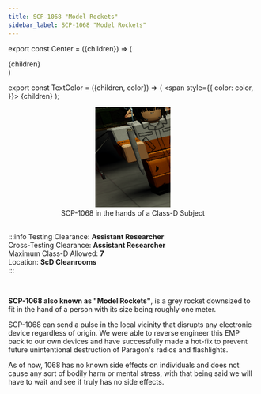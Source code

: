 ```yaml
---
title: SCP-1068 "Model Rockets"
sidebar_label: SCP-1068 "Model Rockets"
---
```


export const Center = ({children}) => (
   <div
      style={{
         "textAlign": "center"
      }}>
      {children}
   </div>
)

export const TextColor = ({children, color}) => (
<span
style={{
      color: color,
    }}>
{children}
</span>
);

<Center><img src="../../images/SCP-1068.png"/></Center>
<Center>SCP-1068 in the hands of a Class-D Subject</Center>

<br />

:::info
Testing Clearance: <TextColor color="#735cff">**Assistant Researcher**</TextColor> <br />
Cross-Testing Clearance: <TextColor color="#735cff">**Assistant Researcher**</TextColor> <br />
Maximum Class-D Allowed: <TextColor color="#FF6A00">**7**</TextColor> <br />
Location: <TextColor color="#3161c1">**ScD Cleanrooms**</TextColor> <br />
:::

<br/>

**SCP-1068 also known as "Model Rockets"**, is a grey rocket downsized to fit in the hand of a person with its size being roughly one meter.
 
SCP-1068 can send a pulse in the local vicinity that disrupts any electronic device regardless of origin. We were able to reverse engineer this EMP back to our own devices and have successfully made a hot-fix to prevent future unintentional destruction of Paragon's radios and flashlights.

As of now, 1068 has no known side effects on individuals and does not cause any sort of bodily harm or mental stress, with that being said we will have to wait and see if truly has no side effects.
